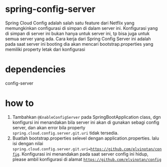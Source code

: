 # spring-config-server
Spring Cloud Config adalah salah satu feature dari Netflix yang memungkinkan configurasi di simpan di dalam server ini. Konfigurasi yang di simpan di server ini bukan hanya untuk server ini, tp bisa juga untuk semua server yang ada. Cara kerja dari Spring Config Server ini adalah pada saat server ini booting dia akan mencari bootstrap.properties yang memiliki property letak dari konfigurasi

# dependencies
config-server

# how to
1. Tambahkan <code>@EnableConfigServer</code> pada SpringBootApplication class, dgn konfigursi ini menandakan bila server ini akan di gunakan sebagi config server, dan akan error bila property <code>spring.cloud.config.server.git.uri</code> tidak tersedia.
2. Buatlah bootstrap.properties selevel dengan application.properties. lalu isi dengan nilai <code>spring.cloud.config.server.git.uri=https://github.com/elvinotan/config</code>. 
Konfigurasi ini menandakan pada saat server config ini hidup, please ambil konfigurasi di alamat <code>https://github.com/elvinotan/config</code>

